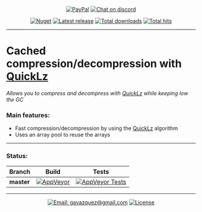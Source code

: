 <p align="center">
  <a href="https://paypal.me/gavazquez"><img src="https://img.shields.io/badge/paypal-donate-yellow.svg?style=flat&logo=paypal" alt="PayPal"/></a>
  <a href="https://discord.gg/S6bQR5q"><img src="https://img.shields.io/discord/378456662392045571.svg?style=flat&logo=discord&label=discord" alt="Chat on discord"/></a>
</p>

<p align="center">
  <a href="https://www.nuget.org/packages/CachedQuickLz"><img src="https://img.shields.io/nuget/v/CachedQuickLz.svg?style=flat&logo=nuget" alt="Nuget" /></a>
  <a href="../../releases"><img src="https://img.shields.io/github/release/lunamultiplayer/cachedquicklz.svg?style=flat&logo=github&logoColor=white" alt="Latest release" /></a>
  <a href="../../releases"><img src="https://img.shields.io/github/downloads/lunamultiplayer/cachedquicklz/total.svg?style=flat&logo=github&logoColor=white" alt="Total downloads" /></a>
  <a href="../../"><img src="https://img.shields.io/github/search/lunamultiplayer/cachedquicklz/goto.svg?style=flat&logo=github&logoColor=white" alt="Total hits" /></a>
</p>

---

# Cached compression/decompression with [QuickLz](http://www.quicklz.com/)

*Allows you to compress and decompress with [QuickLz](http://www.quicklz.com/) while keeping low the GC*  

### Main features:

- Fast compression/decompression by using the [QuickLz](http://www.quicklz.com/) algorithm
- Uses an array pool to reuse the arrays

---

### Status:

|   Branch   |   Build  |   Tests  |
| ---------- | -------- | -------- |
| **master** |[![AppVeyor](https://img.shields.io/appveyor/ci/gavazquez/cachedquicklz/master.svg?logo=appveyor)](https://ci.appveyor.com/project/gavazquez/cachedquicklz/branch/master) | [![AppVeyor Tests](https://img.shields.io/appveyor/tests/gavazquez/cachedquicklz/master.svg?logo=appveyor)](https://ci.appveyor.com/project/gavazquez/cachedquicklz/branch/master/tests)

---

<p align="center">
  <a href="mailto:gavazquez@gmail.com"><img src="https://img.shields.io/badge/email-gavazquez@gmail.com-blue.svg?style=flat" alt="Email: gavazquez@gmail.com" /></a>
  <a href="./LICENSE"><img src="https://img.shields.io/github/license/lunamultiplayer/cachedquicklz.svg" alt="License" /></a>
</p>
